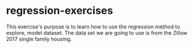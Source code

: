 # regression-exercises
This exercise's purpose is to learn how to use the regression method to explore, model dataset.
The data set we are going to use is from the Zillow 2017 single family housing.
